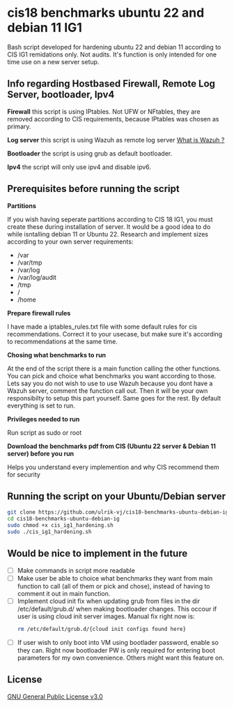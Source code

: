 # cis18 benchmarks ubuntu 22 and debian 11 IG1

Bash script developed for hardening ubuntu 22 and debian 11 according to CIS IG1 remidations only. Not audits.
It's function is only intended for one time use on a new server setup.


## Info regarding Hostbased Firewall, Remote Log Server, bootloader, Ipv4

**Firewall** this script is using IPtables. Not UFW or NFtables, they are removed according to CIS requirements, because IPtables was chosen as primary.

**Log server** this script is using Wazuh as remote log server [What is Wazuh ?](https://documentation.wazuh.com/current/getting-started/architecture.html)

**Bootloader** the script is using grub as default bootloader.

**Ipv4** the script will only use ipv4 and disable ipv6.


## Prerequisites before running the script

**Partitions**

If you wish having seperate partitions according to CIS 18 IG1, you must create these during installation of server. It would be a good idea to do while isntalling debian 11 or Ubuntu 22. Research and implement sizes according to your own server requirements:

- /var
- /var/tmp
- /var/log
- /var/log/audit
- /tmp
- /
- /home

**Prepare firewall rules**

I have made a iptables_rules.txt file with some default rules for cis recommendations. Correct it to your usecase, but make sure it's according to recommendations at the same time.

**Chosing what benchmarks to run**

At the end of the script there is a main function calling the other functions. You can pick and choice what benchmarks you want according to those. Lets say you do not wish to use to use Wazuh because you dont have a Wazuh server, comment the function call out. Then it will be your own responsibilty to setup this part yourself. Same goes for the rest. 
By default everything is set to run.

**Privileges needed to run**

Run script as sudo or root

**Download the benchmarks pdf from CIS (Ubuntu 22 server & Debian 11 server) before you run**

Helps you understand every implemention and why CIS recommend them for security


## Running the script on your Ubuntu/Debian server

```bash
git clone https://github.com/ulrik-vj/cis18-benchmarks-ubuntu-debian-ig1.git
cd cis18-benchmarks-ubuntu-debian-ig
sudo chmod +x cis_ig1_hardening.sh
sudo ./cis_ig1_hardening.sh
```

## Would be nice to implement in the future
- [ ] Make commands in script more readable
- [ ] Make user be able to choice what benchmarks they want from main function to call (all of them or pick and chose), instead of having to comment it out in main function.
- [ ] Implement cloud init fix when updating grub from files in the dir /etc/default/grub.d/ when making bootloader changes. This occour if user is using cloud init server images. Manual fix right now is:
	```bash 
	rm /etc/default/grub.d/{cloud init configs found here}
	```
- [ ] If user wish to only boot into VM using bootlader password, enable so they can. Right now bootloader PW is only required for entering boot parameters for my own convenience. Others might want this feature on.

## License

[GNU General Public License v3.0](LICENSE)
